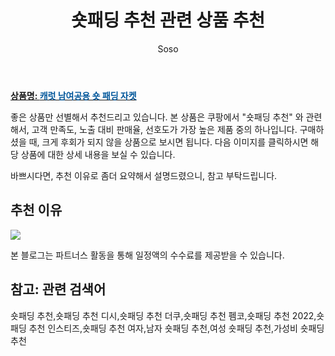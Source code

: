 ﻿---
layout: post
title:  "숏패딩 추천 관련 상품 추천"
author: Soso
categories: [ 패션의류 ]
tags: [숏패딩 추천,숏패딩 추천 디시,숏패딩 추천 더쿠,숏패딩 추천 펨코,숏패딩 추천 2022,숏패딩 추천 인스티즈,숏패딩 추천 여자,남자 숏패딩 추천,여성 숏패딩 추천,가성비 숏패딩 추천]
image: https://ads-partners.coupang.com/image1/qK19yorMlM_ThwnQqKyFCE9z1orX-rGJHF0-R3sprjql_nG6KrwuHRdU8ra1Wm76dBm3ojNswMUdn0WntAo01m3lqwZGEm4KhvAd4kGffbQY9mhJ8ubRBNY2o2VlpVaGQBEMDXNSc5o213wVvdnsHkTOnr1pswibxCp2USlIlfkpkh31eXnCpnmQbMdhL0rKvU5G_GFyScRcFZ2jzOX3s44HYx55E7tF0HCx6KDnkTOUZiNtJsOcDry-nNkDjkEDOhBjSiGqSMNOvS-fCI7DuQ== 
description: "쿠팡에서 숏패딩 추천 관련 상품으로 가장 고객 선호도가 높은 제품 중 하나입니다."
---

<a href="https://link.coupang.com/re/AFFSDP?lptag=AF5673682&pageKey=2111547192&itemId=3586763330&vendorItemId=71572558357&traceid=V0-153-b9bca2a11aff372f&requestid=20231116173810497315314907&token=31850C%7CMIXED"><b>상품명: <font color='#01579B'>캐럿 남여공용 숏 패딩 자켓</font></b></a>

좋은 상품만 선별해서 추천드리고 있습니다.
본 상품은 쿠팡에서 "숏패딩 추천" 와 관련해서, 고객 만족도, 노출 대비 판매율, 선호도가 가장 높은 제품 중의 하나입니다.
구매하셨을 때, 크게 후회가 되지 않을 상품으로 보시면 됩니다. 
다음 이미지를 클릭하시면 해당 상품에 대한 상세 내용을 보실 수 있습니다.

바쁘시다면, 추천 이유로 좀더 요약해서 설명드렸으니, 참고 부탁드립니다.

## 추천 이유 

<a href="https://link.coupang.com/re/AFFSDP?lptag=AF5673682&pageKey=2111547192&itemId=3586763330&vendorItemId=71572558357&traceid=V0-153-b9bca2a11aff372f&requestid=20231116173810497315314907&token=31850C%7CMIXED"><img src="https://thumbnail9.coupangcdn.com/thumbnails/remote/q89/image/retail/images/944414129604654-b1e6169f-3fb6-49f7-8769-0359944df6ea.jpg"></a> 

본 블로그는 파트너스 활동을 통해 일정액의 수수료를 제공받을 수 있습니다.

## 참고: 관련 검색어    
숏패딩 추천,숏패딩 추천 디시,숏패딩 추천 더쿠,숏패딩 추천 펨코,숏패딩 추천 2022,숏패딩 추천 인스티즈,숏패딩 추천 여자,남자 숏패딩 추천,여성 숏패딩 추천,가성비 숏패딩 추천